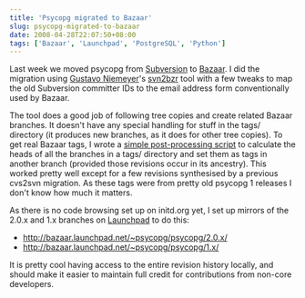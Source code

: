 ```yaml
---
title: 'Psycopg migrated to Bazaar'
slug: psycopg-migrated-to-bazaar
date: 2008-04-28T22:07:50+08:00
tags: ['Bazaar', 'Launchpad', 'PostgreSQL', 'Python']
---
```


Last week we moved psycopg from
[Subversion](http://subversion.tigris.org/) to
[Bazaar](http://bazaar-vcs.org/). I did the migration using [Gustavo
Niemeyer](http://blog.labix.org/)\'s
[svn2bzr](https://launchpad.net/svn2bzr) tool with a few tweaks to map
the old Subversion committer IDs to the email address form
conventionally used by Bazaar.

The tool does a good job of following tree copies and create related
Bazaar branches. It doesn\'t have any special handling for stuff in the
tags/ directory (it produces new branches, as it does for other tree
copies). To get real Bazaar tags, I wrote a [simple post-processing
script](http://people.ubuntu.com/~jamesh/add-tags.py) to calculate the
heads of all the branches in a tags/ directory and set them as tags in
another branch (provided those revisions occur in its ancestry). This
worked pretty well except for a few revisions synthesised by a previous
cvs2svn migration. As these tags were from pretty old psycopg 1
releases I don\'t know how much it matters.

As there is no code browsing set up on initd.org yet, I set up mirrors
of the 2.0.x and 1.x branches on [Launchpad](https://launchpad.net/) to
do this:

-   <http://bazaar.launchpad.net/~psycopg/psycopg/2.0.x/>
-   <http://bazaar.launchpad.net/~psycopg/psycopg/1.x/>

It is pretty cool having access to the entire revision history locally,
and should make it easier to maintain full credit for contributions from
non-core developers.
